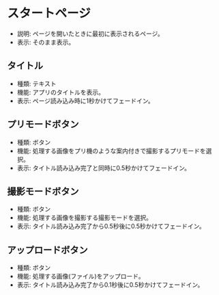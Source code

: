 # スタートページ
- 説明: ページを開いたときに最初に表示されるページ。
- 表示: そのまま表示。

## タイトル
- 種類: テキスト
- 機能: アプリのタイトルを表示。
- 表示: ページ読み込み時に1秒かけてフェードイン。

## プリモードボタン
- 種類: ボタン
- 機能: 処理する画像をプリ機のような案内付きで撮影するプリモードを選択。
- 表示: タイトル読み込み完了と同時に0.5秒かけてフェードイン。

## 撮影モードボタン
- 種類: ボタン
- 機能: 処理する画像を撮影する撮影モードを選択。
- 表示: タイトル読み込み完了から0.5秒後に0.5秒かけてフェードイン。

## アップロードボタン
- 種類: ボタン
- 機能: 処理する画像(ファイル)をアップロード。
- 表示: タイトル読み込み完了から0.1秒後に0.5秒かけてフェードイン。
